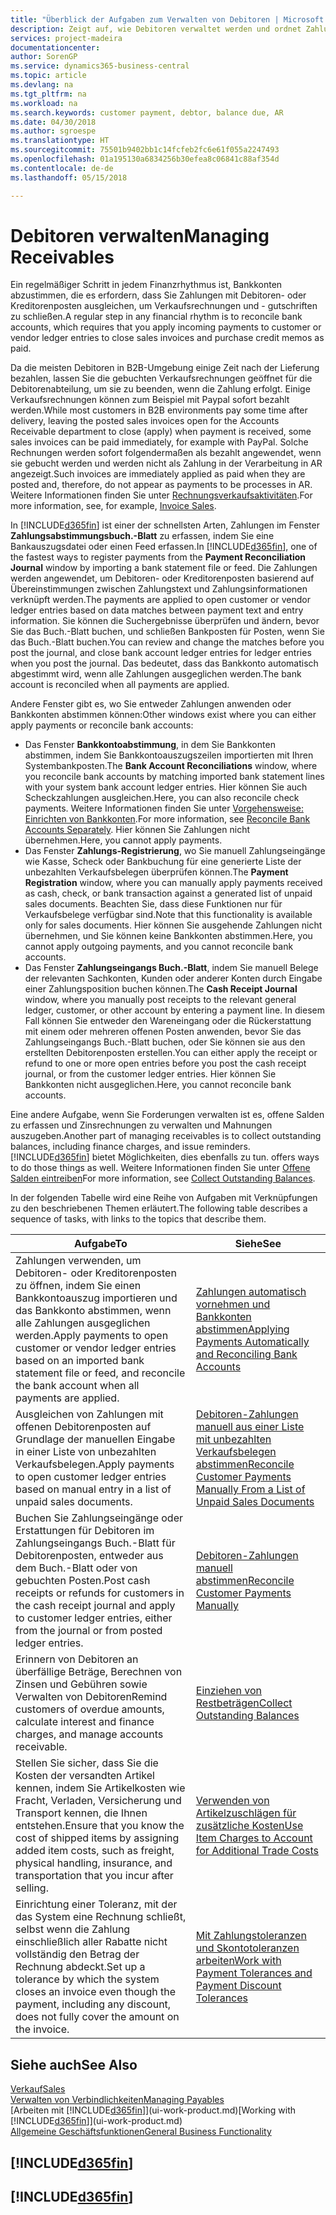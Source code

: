 ```yaml
---
title: "Überblick der Aufgaben zum Verwalten von Debitoren | Microsoft Docs"
description: Zeigt auf, wie Debitoren verwaltet werden und ordnet Zahlungen einem Debitor oder Kreditorenposten zu.
services: project-madeira
documentationcenter: 
author: SorenGP
ms.service: dynamics365-business-central
ms.topic: article
ms.devlang: na
ms.tgt_pltfrm: na
ms.workload: na
ms.search.keywords: customer payment, debtor, balance due, AR
ms.date: 04/30/2018
ms.author: sgroespe
ms.translationtype: HT
ms.sourcegitcommit: 75501b9402bb1c14fcfeb2fc6e61f055a2247493
ms.openlocfilehash: 01a195130a6834256b30efea8c06841c88af354d
ms.contentlocale: de-de
ms.lasthandoff: 05/15/2018

---
```

# <a name="managing-receivables"></a><span data-ttu-id="3f840-103">Debitoren verwalten</span><span class="sxs-lookup"><span data-stu-id="3f840-103">Managing Receivables</span></span>
<span data-ttu-id="3f840-104">Ein regelmäßiger Schritt in jedem Finanzrhythmus ist, Bankkonten abzustimmen, die es erfordern, dass Sie Zahlungen mit Debitoren- oder Kreditorenposten ausgleichen, um Verkaufsrechnungen und - gutschriften zu schließen.</span><span class="sxs-lookup"><span data-stu-id="3f840-104">A regular step in any financial rhythm is to reconcile bank accounts, which requires that you apply incoming payments to customer or vendor ledger entries to close sales invoices and purchase credit memos as paid.</span></span>

<span data-ttu-id="3f840-105">Da die meisten Debitoren in B2B-Umgebung einige Zeit nach der Lieferung bezahlen, lassen Sie die gebuchten Verkaufsrechnungen geöffnet für die Debitorenabteilung, um sie zu beenden, wenn die Zahlung erfolgt. Einige Verkaufsrechnungen können zum Beispiel mit Paypal sofort bezahlt werden.</span><span class="sxs-lookup"><span data-stu-id="3f840-105">While most customers in B2B environments pay some time after delivery, leaving the posted sales invoices open for the Accounts Receivable department to close (apply) when payment is received, some sales invoices can be paid immediately, for example with PayPal.</span></span> <span data-ttu-id="3f840-106">Solche Rechnungen werden sofort folgendermaßen als bezahlt angewendet, wenn sie gebucht werden und werden nicht als Zahlung in der Verarbeitung in AR angezeigt.</span><span class="sxs-lookup"><span data-stu-id="3f840-106">Such invoices are immediately applied as paid when they are posted and, therefore, do not appear as payments to be processes in AR.</span></span> <span data-ttu-id="3f840-107">Weitere Informationen finden Sie unter [Rechnungsverkaufsaktivitäten](sales-how-invoice-sales.md).</span><span class="sxs-lookup"><span data-stu-id="3f840-107">For more information, see, for example, [Invoice Sales](sales-how-invoice-sales.md).</span></span>  

<span data-ttu-id="3f840-108">In [!INCLUDE[d365fin](includes/d365fin_md.md)] ist einer der schnellsten Arten, Zahlungen im Fenster **Zahlungsabstimmungsbuch.-Blatt** zu erfassen, indem Sie eine Bankauszugsdatei oder einen Feed erfassen.</span><span class="sxs-lookup"><span data-stu-id="3f840-108">In [!INCLUDE[d365fin](includes/d365fin_md.md)], one of the fastest ways to register payments from the **Payment Reconciliation Journal** window by importing a bank statement file or feed.</span></span> <span data-ttu-id="3f840-109">Die Zahlungen werden angewendet, um Debitoren- oder Kreditorenposten basierend auf Übereinstimmungen zwischen Zahlungstext und Zahlungsinformationen verknüpft werden.</span><span class="sxs-lookup"><span data-stu-id="3f840-109">The payments are applied to open customer or vendor ledger entries based on data matches between payment text and entry information.</span></span> <span data-ttu-id="3f840-110">Sie können die Suchergebnisse überprüfen und ändern, bevor Sie das Buch.-Blatt buchen, und schließen Bankposten für Posten, wenn Sie das Buch.-Blatt buchen.</span><span class="sxs-lookup"><span data-stu-id="3f840-110">You can review and change the matches before you post the journal, and close bank account ledger entries for ledger entries when you post the journal.</span></span> <span data-ttu-id="3f840-111">Das bedeutet, dass das Bankkonto automatisch abgestimmt wird, wenn alle Zahlungen ausgeglichen werden.</span><span class="sxs-lookup"><span data-stu-id="3f840-111">The bank account is reconciled when all payments are applied.</span></span>

<span data-ttu-id="3f840-112">Andere Fenster gibt es, wo Sie entweder Zahlungen anwenden oder Bankkonten abstimmen können:</span><span class="sxs-lookup"><span data-stu-id="3f840-112">Other windows exist where you can either apply payments or reconcile bank accounts:</span></span>

* <span data-ttu-id="3f840-113">Das Fenster **Bankkontoabstimmung**, in dem Sie Bankkonten abstimmen, indem Sie Bankkontoauszugszeilen importierten mit Ihren Systembankposten.</span><span class="sxs-lookup"><span data-stu-id="3f840-113">The **Bank Account Reconciliations** window, where you reconcile bank accounts by matching imported bank statement lines with your system bank account ledger entries.</span></span> <span data-ttu-id="3f840-114">Hier können Sie auch Scheckzahlungen ausgleichen.</span><span class="sxs-lookup"><span data-stu-id="3f840-114">Here, you can also reconcile check payments.</span></span> <span data-ttu-id="3f840-115">Weitere Informationen finden Sie unter [Vorgehensweise: Einrichten von Bankkonten](bank-how-reconcile-bank-accounts-separately.md).</span><span class="sxs-lookup"><span data-stu-id="3f840-115">For more information, see [Reconcile Bank Accounts Separately](bank-how-reconcile-bank-accounts-separately.md).</span></span> <span data-ttu-id="3f840-116">Hier können Sie Zahlungen nicht übernehmen.</span><span class="sxs-lookup"><span data-stu-id="3f840-116">Here, you cannot apply payments.</span></span>
* <span data-ttu-id="3f840-117">Das Fenster **Zahlungs-Registrierung**, wo Sie manuell Zahlungseingänge wie Kasse, Scheck oder Bankbuchung für eine generierte Liste der unbezahlten Verkaufsbelegen überprüfen können.</span><span class="sxs-lookup"><span data-stu-id="3f840-117">The **Payment Registration** window, where you can manually apply payments received as cash, check, or bank transaction against a generated list of unpaid sales documents.</span></span> <span data-ttu-id="3f840-118">Beachten Sie, dass diese Funktionen nur für Verkaufsbelege verfügbar sind.</span><span class="sxs-lookup"><span data-stu-id="3f840-118">Note that this functionality is available only for sales documents.</span></span> <span data-ttu-id="3f840-119">Hier können Sie ausgehende Zahlungen nicht übernehmen, und Sie können keine Bankkonten abstimmen.</span><span class="sxs-lookup"><span data-stu-id="3f840-119">Here, you cannot apply outgoing payments, and you cannot reconcile bank accounts.</span></span>
* <span data-ttu-id="3f840-120">Das Fenster **Zahlungseingangs Buch.-Blatt**, indem Sie manuell Belege der relevanten Sachkonten, Kunden oder anderer Konten durch Eingabe einer Zahlungsposition buchen können.</span><span class="sxs-lookup"><span data-stu-id="3f840-120">The **Cash Receipt Journal** window, where you manually post receipts to the relevant general ledger, customer, or other account by entering a payment line.</span></span> <span data-ttu-id="3f840-121">In diesem Fall können Sie entweder den Wareneingang oder die Rückerstattung mit einem oder mehreren offenen Posten anwenden, bevor Sie das Zahlungseingangs Buch.-Blatt buchen, oder Sie können sie aus den erstellten Debitorenposten erstellen.</span><span class="sxs-lookup"><span data-stu-id="3f840-121">You can either apply the receipt or refund to one or more open entries before you post the cash receipt journal, or from the customer ledger entries.</span></span> <span data-ttu-id="3f840-122">Hier können Sie Bankkonten nicht ausgeglichen.</span><span class="sxs-lookup"><span data-stu-id="3f840-122">Here, you cannot reconcile bank accounts.</span></span>  

<span data-ttu-id="3f840-123">Eine andere Aufgabe, wenn Sie Forderungen verwalten ist es, offene Salden zu erfassen und Zinsrechnungen zu verwalten und Mahnungen auszugeben.</span><span class="sxs-lookup"><span data-stu-id="3f840-123">Another part of managing receivables is to collect outstanding balances, including finance charges, and issue reminders.</span></span> [!INCLUDE[d365fin](includes/d365fin_md.md)]<span data-ttu-id="3f840-124"> bietet Möglichkeiten, dies ebenfalls zu tun.</span><span class="sxs-lookup"><span data-stu-id="3f840-124"> offers ways to do those things as well.</span></span> <span data-ttu-id="3f840-125">Weitere Informationen finden Sie unter [Offene Salden eintreiben](receivables-collect-outstanding-balances.md)</span><span class="sxs-lookup"><span data-stu-id="3f840-125">For more information, see [Collect Outstanding Balances](receivables-collect-outstanding-balances.md).</span></span>  

<span data-ttu-id="3f840-126">In der folgenden Tabelle wird eine Reihe von Aufgaben mit Verknüpfungen zu den beschriebenen Themen erläutert.</span><span class="sxs-lookup"><span data-stu-id="3f840-126">The following table describes a sequence of tasks, with links to the topics that describe them.</span></span>  

| <span data-ttu-id="3f840-127">Aufgabe</span><span class="sxs-lookup"><span data-stu-id="3f840-127">To</span></span> | <span data-ttu-id="3f840-128">Siehe</span><span class="sxs-lookup"><span data-stu-id="3f840-128">See</span></span> |
| --- | --- |
| <span data-ttu-id="3f840-129">Zahlungen verwenden, um Debitoren- oder Kreditorenposten zu öffnen, indem Sie einen Bankkontoauszug importieren und das Bankkonto abstimmen, wenn alle Zahlungen ausgeglichen werden.</span><span class="sxs-lookup"><span data-stu-id="3f840-129">Apply payments to open customer or vendor ledger entries based on an imported bank statement file or feed, and reconcile the bank account when all payments are applied.</span></span> |[<span data-ttu-id="3f840-130">Zahlungen automatisch vornehmen und Bankkonten abstimmen</span><span class="sxs-lookup"><span data-stu-id="3f840-130">Applying Payments Automatically and Reconciling Bank Accounts</span></span>](receivables-apply-payments-auto-reconcile-bank-accounts.md) |
| <span data-ttu-id="3f840-131">Ausgleichen von Zahlungen mit offenen Debitorenposten auf Grundlage der manuellen Eingabe in einer Liste von unbezahlten Verkaufsbelegen.</span><span class="sxs-lookup"><span data-stu-id="3f840-131">Apply payments to open customer ledger entries based on manual entry in a list of unpaid sales documents.</span></span> |[<span data-ttu-id="3f840-132">Debitoren-Zahlungen manuell aus einer Liste mit unbezahlten Verkaufsbelegen abstimmen</span><span class="sxs-lookup"><span data-stu-id="3f840-132">Reconcile Customer Payments Manually From a List of Unpaid Sales Documents</span></span>](receivables-how-reconcile-customer-payments-list-unpaid-sales-documents.md) |
| <span data-ttu-id="3f840-133">Buchen Sie Zahlungseingänge oder Erstattungen für Debitoren im Zahlungseingangs Buch.-Blatt für Debitorenposten, entweder aus dem Buch.-Blatt oder von gebuchten Posten.</span><span class="sxs-lookup"><span data-stu-id="3f840-133">Post cash receipts or refunds for customers in the cash receipt journal and apply to customer ledger entries, either from the journal or from posted ledger entries.</span></span> |[<span data-ttu-id="3f840-134">Debitoren-Zahlungen manuell abstimmen</span><span class="sxs-lookup"><span data-stu-id="3f840-134">Reconcile Customer Payments Manually</span></span>](receivables-how-apply-sales-transactions-manually.md) |
| <span data-ttu-id="3f840-135">Erinnern von Debitoren an überfällige Beträge, Berechnen von Zinsen und Gebühren sowie Verwalten von Debitoren</span><span class="sxs-lookup"><span data-stu-id="3f840-135">Remind customers of overdue amounts, calculate interest and finance charges, and manage accounts receivable.</span></span> |[<span data-ttu-id="3f840-136">Einziehen von Restbeträgen</span><span class="sxs-lookup"><span data-stu-id="3f840-136">Collect Outstanding Balances</span></span>](receivables-collect-outstanding-balances.md) |
|<span data-ttu-id="3f840-137">Stellen Sie sicher, dass Sie die Kosten der versandten Artikel kennen, indem Sie Artikelkosten wie Fracht, Verladen, Versicherung und Transport kennen, die Ihnen entstehen.</span><span class="sxs-lookup"><span data-stu-id="3f840-137">Ensure that you know the cost of shipped items by assigning added item costs, such as freight, physical handling, insurance, and transportation that you incur after selling.</span></span>|[<span data-ttu-id="3f840-138">Verwenden von Artikelzuschlägen für zusätzliche Kosten</span><span class="sxs-lookup"><span data-stu-id="3f840-138">Use Item Charges to Account for Additional Trade Costs</span></span>](payables-how-assign-item-charges.md)|
|<span data-ttu-id="3f840-139">Einrichtung einer Toleranz, mit der das System eine Rechnung schließt, selbst wenn die Zahlung einschließlich aller Rabatte nicht vollständig den Betrag der Rechnung abdeckt.</span><span class="sxs-lookup"><span data-stu-id="3f840-139">Set up a tolerance by which the system closes an invoice even though the payment, including any discount, does not fully cover the amount on the invoice.</span></span>|[<span data-ttu-id="3f840-140">Mit Zahlungstoleranzen und Skontotoleranzen arbeiten</span><span class="sxs-lookup"><span data-stu-id="3f840-140">Work with Payment Tolerances and Payment Discount Tolerances</span></span>](finance-payment-tolerance-and-payment-discount-tolerance.md)|
## <a name="see-also"></a><span data-ttu-id="3f840-141">Siehe auch</span><span class="sxs-lookup"><span data-stu-id="3f840-141">See Also</span></span>
[<span data-ttu-id="3f840-142">Verkauf</span><span class="sxs-lookup"><span data-stu-id="3f840-142">Sales</span></span>](sales-manage-sales.md)  
[<span data-ttu-id="3f840-143">Verwalten von Verbindlichkeiten</span><span class="sxs-lookup"><span data-stu-id="3f840-143">Managing Payables</span></span>](payables-manage-payables.md)  
<span data-ttu-id="3f840-144">[Arbeiten mit [!INCLUDE[d365fin](includes/d365fin_md.md)]](ui-work-product.md)</span><span class="sxs-lookup"><span data-stu-id="3f840-144">[Working with [!INCLUDE[d365fin](includes/d365fin_md.md)]](ui-work-product.md)</span></span>  
[<span data-ttu-id="3f840-145">Allgemeine Geschäftsfunktionen</span><span class="sxs-lookup"><span data-stu-id="3f840-145">General Business Functionality</span></span>](ui-across-business-areas.md)

## [!INCLUDE[d365fin](includes/free_trial_md.md)]  
## [!INCLUDE[d365fin](includes/training_link_md.md)]

